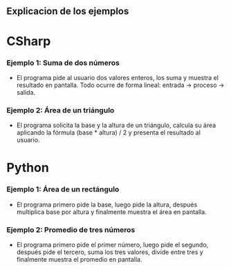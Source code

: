 ## Explicacion de los ejemplos

# CSharp

### Ejemplo 1: Suma de dos números

- El programa pide al usuario dos valores enteros, los suma y muestra el resultado en pantalla. Todo ocurre de forma lineal: entrada → proceso → salida.

### Ejemplo 2: Área de un triángulo

- El programa solicita la base y la altura de un triángulo, calcula su área aplicando la fórmula (base * altura) / 2 y presenta el resultado al usuario.

# Python

### Ejemplo 1: Área de un rectángulo

- El programa primero pide la base, luego pide la altura, después multiplica base por altura y finalmente muestra el área en pantalla.

### Ejemplo 2: Promedio de tres números

- El programa primero pide el primer número, luego pide el segundo, después pide el tercero, suma los tres valores, divide entre tres y finalmente muestra el promedio en pantalla.